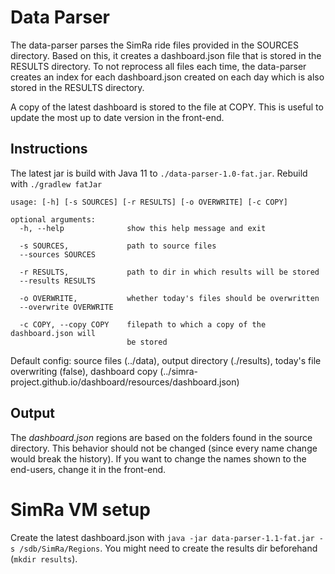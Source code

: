 # Data Parser

The data-parser parses the SimRa ride files provided in the SOURCES directory.
Based on this, it creates a dashboard.json file that is stored in the RESULTS directory.
To not reprocess all files each time, the data-parser creates an index for each dashboard.json created on each day which is also stored in the RESULTS directory.

A copy of the latest dashboard is stored to the file at COPY. This is useful to update the most up to date version in the front-end.

## Instructions

The latest jar is build with Java 11 to `./data-parser-1.0-fat.jar`.
Rebuild with `./gradlew fatJar`

```
usage: [-h] [-s SOURCES] [-r RESULTS] [-o OVERWRITE] [-c COPY]

optional arguments:
  -h, --help              show this help message and exit

  -s SOURCES,             path to source files
  --sources SOURCES

  -r RESULTS,             path to dir in which results will be stored
  --results RESULTS

  -o OVERWRITE,           whether today's files should be overwritten
  --overwrite OVERWRITE

  -c COPY, --copy COPY    filepath to which a copy of the dashboard.json will
                          be stored

```

Default config: source files (../data), output directory (./results), today's file overwriting (false), dashboard
copy (../simra-project.github.io/dashboard/resources/dashboard.json)

## Output

The *dashboard.json* regions are based on the folders found in the source directory. This behavior should not be changed (since every name change would break the history). If you want to change the names shown to the end-users, change it in the front-end.

# SimRa VM setup

Create the latest dashboard.json with `java -jar data-parser-1.1-fat.jar -s /sdb/SimRa/Regions`.
You might need to create the results dir beforehand (`mkdir results`).
